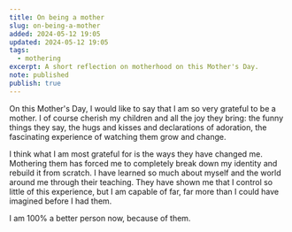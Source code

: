 ```yaml
---
title: On being a mother
slug: on-being-a-mother
added: 2024-05-12 19:05
updated: 2024-05-12 19:05
tags:
  - mothering
excerpt: A short reflection on motherhood on this Mother's Day.
note: published
publish: true
---
```

On this Mother's Day, I would like to say that I am so very grateful to be a mother. I of course cherish my children and all the joy they bring: the funny things they say, the hugs and kisses and declarations of adoration, the fascinating experience of watching them grow and change. 

I think what I am most grateful for is the ways they have changed me. Mothering them has forced me to completely break down my identity and rebuild it from scratch. I have learned so much about myself and the world around me through their teaching. They have shown me that I control so little of this experience, but I am capable of far, far more than I could have imagined before I had them. 

I am 100% a better person now, because of them. 
